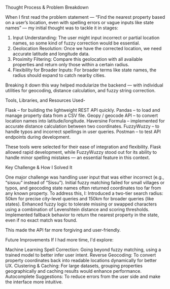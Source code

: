 Thought Process & Problem Breakdown

When I first read the problem statement — “Find the nearest property based on a user’s location, even with spelling errors or vague inputs like state names” — my initial thought was to tackle it in stages:
1. Input Understanding: The user might input incorrect or partial location names, so some kind of fuzzy correction would be essential.
2. Geolocation Resolution: Once we have the corrected location, we need accurate latitude and longitude data.
3. Proximity Filtering: Compare this geolocation with all available properties and return only those within a certain radius.
4. Flexibility for Broader Inputs: For broader terms like state names, the radius should expand to catch nearby cities.
   
Breaking it down this way helped modularize the backend — with individual utilities for geocoding, distance calculation, and fuzzy string correction.

Tools, Libraries, and Resources Used-

Flask – for building the lightweight REST API quickly.
Pandas – to load and manage property data from a CSV file.
Geopy / geocode API – to convert location names into latitude/longitude.
Haversine Formula – implemented for accurate distance calculation between two coordinates.
FuzzyWuzzy – to handle typos and incorrect spellings in user queries.
Postman – to test API endpoints during development.

These tools were selected for their ease of integration and flexibility. Flask allowed rapid development, while FuzzyWuzzy stood out for its ability to handle minor spelling mistakes — an essential feature in this context.

Key Challenge & How I Solved It

One major challenge was handling user input that was either incorrect (e.g., “sissuu” instead of “Sissu”). Initial fuzzy matching failed for small villages or typos, and geocoding state names often returned coordinates too far from any known property.
To address this, I:
Introduced a two-tier search radius: 50km for precise city-level queries and 150km for broader queries (like states).
Enhanced fuzzy logic to tolerate missing or swapped characters using a combination of Levenshtein distance and scoring thresholds.
Implemented fallback behavior to return the nearest property in the state, even if no exact match was found.

This made the API far more forgiving and user-friendly.

Future Improvements
If I had more time, I'd explore:

Machine Learning Spell Correction: Going beyond fuzzy matching, using a trained model to better infer user intent.
Reverse Geocoding: To convert property coordinates back into readable locations dynamically for better UX.
Clustering & Caching: For large datasets, grouping properties geographically and caching results would enhance performance.
Autocomplete Suggestions: To reduce errors from the user side and make the interface more intuitive.

